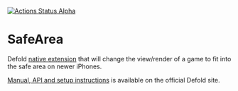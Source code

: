 [![Actions Status Alpha](https://github.com/defold/extension-safearea/actions/workflows/bob.yml/badge.svg)](https://github.com/defold/extension-safearea/actions)

# SafeArea
Defold [native extension](https://www.defold.com/manuals/extensions/) that will change the view/render of a game to fit into the safe area on newer iPhones.

[Manual, API and setup instructions](https://www.defold.com/extension-safearea/) is available on the official Defold site.
